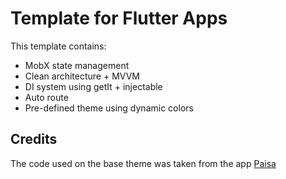 # Template for Flutter Apps
This template contains:
- MobX state management
- Clean architecture + MVVM
- DI system using getIt + injectable
- Auto route
- Pre-defined theme using dynamic colors

## Credits
The code used on the base theme was taken from the app [Paisa](https://github.com/RetroMusicPlayer/Paisa)

[//]: # (flutter pub run build_runner clean)
[//]: # (flutter pub run build_runner build)
[//]: # (flutter pub run build_runner watch)
